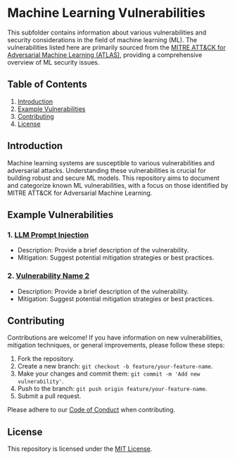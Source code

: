 
# Machine Learning Vulnerabilities

This subfolder contains information about various vulnerabilities and security considerations in the field of machine learning (ML). The vulnerabilities listed here are primarily sourced from the [MITRE ATT&CK for Adversarial Machine Learning (ATLAS)](https://mitre-attack.github.io/attack-website/), providing a comprehensive overview of ML security issues.

## Table of Contents

1. [Introduction](#introduction)
2. [Example Vulnerabilities](#example-vulnerabilities)
3. [Contributing](#contributing)
4. [License](#license)

## Introduction

Machine learning systems are susceptible to various vulnerabilities and adversarial attacks. Understanding these vulnerabilities is crucial for building robust and secure ML models. This repository aims to document and categorize known ML vulnerabilities, with a focus on those identified by MITRE ATT&CK for Adversarial Machine Learning.

## Example Vulnerabilities

### 1. [LLM Prompt Injection](#)
   - Description: Provide a brief description of the vulnerability.
   - Mitigation: Suggest potential mitigation strategies or best practices.

### 2. [Vulnerability Name 2](#)
   - Description: Provide a brief description of the vulnerability.
   - Mitigation: Suggest potential mitigation strategies or best practices.

<!-- Add more vulnerabilities as needed -->

## Contributing

Contributions are welcome! If you have information on new vulnerabilities, mitigation techniques, or general improvements, please follow these steps:

1. Fork the repository.
2. Create a new branch: `git checkout -b feature/your-feature-name`.
3. Make your changes and commit them: `git commit -m 'Add new vulnerability'`.
4. Push to the branch: `git push origin feature/your-feature-name`.
5. Submit a pull request.

Please adhere to our [Code of Conduct](CODE_OF_CONDUCT.md) when contributing.

## License

This repository is licensed under the [MIT License](LICENSE).

